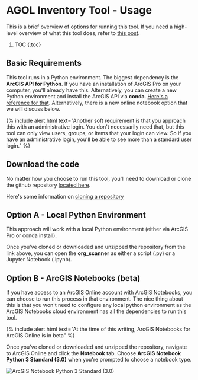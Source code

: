 # AGOL Inventory Tool - Usage

This is a brief overview of options for running this tool.  If you need a high-level overview of what this tool does, refer to [this post](https://dancranford.github.io/2020/06/10/agol-inventory-tool-1.html).

1. TOC
{:toc}


## Basic Requirements

This tool runs in a Python environment.  The biggest dependency is the **ArcGIS API for Python**.  If you have an installation of ArcGIS Pro on your computer, you'll already have this.  Alternatively, you can create a new Python environment and install the ArcGIS API via **conda**.  [Here's a reference for that](https://developers.arcgis.com/python/guide/install-and-set-up/).  Alternatively, there is a new online notebook option that we will discuss below.

{% include alert.html text="Another soft requirement is that you approach this with an administrative login.  You don't necessarily need that, but this tool can only view users, groups, or items that your login can view.  So if you have an administrative login, you'll be able to see more than a standard user login." %}


## Download the code
No matter how you choose to run this tool, you'll need to download or clone the github repository [located here](https://github.com/DanCranford/agol-inventory).

Here's some information on [cloning a repository](https://help.github.com/en/github/creating-cloning-and-archiving-repositories/cloning-a-repository)


## Option A - Local Python Environment

This approach will work with a local Python environment (either via ArcGIS Pro or conda install).

Once you've cloned or downloaded and unzipped the repository from the link above, you can open the **org_scanner** as either a script (.py) or a Jupyter Notebook (.ipynb).

## Option B - ArcGIS Notebooks (beta)

If you have access to an ArcGIS Online account with ArcGIS Notebooks, you can choose to run this process in that environment.  The nice thing about this is that you won't need to configure any local python environment as the ArcGIS Notebooks cloud environment has all the dependencies to run this tool.

{% include alert.html text="At the time of this writing, ArcGIS Notebooks for ArcGIS Online is in beta" %}

Once you've cloned or downloaded and unzipped the repository, navigate to ArcGIS Online and click the **Notebook** tab.  Choose **ArcGIS Notebook Python 3 Standard (3.0)** when you're prompted to choose a notebook type.

![](/images/agol-notebook-1.png "ArcGIS Notebook Python 3 Standard (3.0)")



